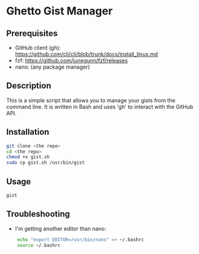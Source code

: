# Ghetto Gist Manager

## Prerequisites
- GitHub client (gh): https://github.com/cli/cli/blob/trunk/docs/install_linux.md
- fzf: https://github.com/junegunn/fzf/releases
- nano: (any package manager)

## Description

This is a simple script that allows you to manage your gists from the command line. It is written in Bash and uses 'gh' to interact with the GitHub API.

## Installation
```Bash
git clone <the repo>
cd <the repo>
chmod +x gist.sh
sudo cp gist.sh /usr/bin/gist
```

## Usage
```Bash
gist
```

## Troubleshooting
- I'm getting another editor than nano:
    
```Bash
    echo "export EDITOR=/usr/bin/nano" >> ~/.bashrc
    source ~/.bashrc
```